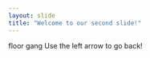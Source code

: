 ```yaml
---
layout: slide
title: "Welcome to our second slide!"
---
```

floor gang
Use the left arrow to go back!
